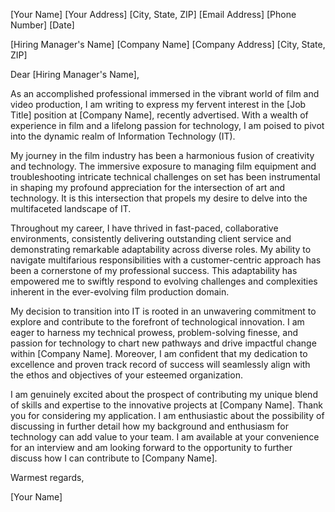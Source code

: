 [Your Name]
[Your Address]
[City, State, ZIP]
[Email Address]
[Phone Number]
[Date]

[Hiring Manager's Name]
[Company Name]
[Company Address]
[City, State, ZIP]

Dear [Hiring Manager's Name],

As an accomplished professional immersed in the vibrant world of film and video production, I am writing to express my fervent interest in the [Job Title] position at [Company Name], recently advertised. With a wealth of experience in film and a lifelong passion for technology, I am poised to pivot into the dynamic realm of Information Technology (IT).

My journey in the film industry has been a harmonious fusion of creativity and technology. The immersive exposure to managing film equipment and troubleshooting intricate technical challenges on set has been instrumental in shaping my profound appreciation for the intersection of art and technology. It is this intersection that propels my desire to delve into the multifaceted landscape of IT.

Throughout my career, I have thrived in fast-paced, collaborative environments, consistently delivering outstanding client service and demonstrating remarkable adaptability across diverse roles. My ability to navigate multifarious responsibilities with a customer-centric approach has been a cornerstone of my professional success. This adaptability has empowered me to swiftly respond to evolving challenges and complexities inherent in the ever-evolving film production domain.

My decision to transition into IT is rooted in an unwavering commitment to explore and contribute to the forefront of technological innovation. I am eager to harness my technical prowess, problem-solving finesse, and passion for technology to chart new pathways and drive impactful change within [Company Name]. Moreover, I am confident that my dedication to excellence and proven track record of success will seamlessly align with the ethos and objectives of your esteemed organization.

I am genuinely excited about the prospect of contributing my unique blend of skills and expertise to the innovative projects at [Company Name]. Thank you for considering my application. I am enthusiastic about the possibility of discussing in further detail how my background and enthusiasm for technology can add value to your team. I am available at your convenience for an interview and am looking forward to the opportunity to further discuss how I can contribute to [Company Name].

Warmest regards,

[Your Name]